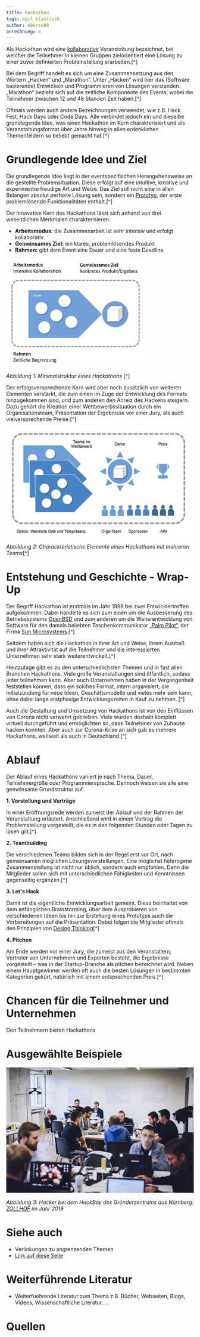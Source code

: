 ```yaml
---
title: Hackathon
tags: agil klassisch
author: eberto99
anrechnung: k
---
```


Als Hackathon wird eine [kollaborative](https://www.duden.de/rechtschreibung/kollaborativ) Veranstaltung bezeichnet, bei welcher die Teilnehmer in kleinen Gruppen zielorientiert eine Lösung zu einer zuvor definierten Problemstellung erarbeiten.[^]

Bei dem Begriff handelt es sich um eine Zusammensetzung aus den Wörtern „Hacken“ und „Marathon“. Unter „Hacken“ wird hier das (Software basierende) Entwickeln und Programmieren von Lösungen verstanden. „Marathon“ bezieht sich auf die zeitliche Komponente des Events, wobei die Teilnehmer zwischen 12 und 48 Stunden Zeit haben.[^]

Oftmals werden auch andere Bezeichnungen verwendet, wie z.B. Hack Fest, Hack Days oder Code Days. Alle verbindet jedoch ein und dieselbe grundlegende Idee, was einen Hackathon im Kern charakterisiert und als Veranstaltungsformat über Jahre hinweg in allen erdenklichen Themenfeldern so beliebt gemacht hat.[^]


# Grundlegende Idee und Ziel

Die grundlegende Idee liegt in der eventspezifischen Herangehensweise an die gestellte Problemsituation. Diese erfolgt auf eine intuitive, kreative und experimentierfreudige Art und Weise. Das Ziel soll nicht eine in allen Belangen absolut perfekte Lösung sein, sondern ein [Prototyp](https://wirtschaftslexikon.gabler.de/definition/prototyp-122469), der erste problemlösende Funktionalitäten enthält.[^] 

Der innovative Kern des Hackathons lässt sich anhand von drei wesentlichen Merkmalen charakterisieren:

* __Arbeitsmodus:__ die Zusammenarbeit ist sehr intensiv und erfolgt kollaborativ
* __Gemeinsames Ziel:__ ein klares, problemlösendes Produkt
* __Rahmen:__ gibt dem Event eine Dauer und eine feste Deadline

![Beispielabbildung](Hackathon/Minimalstruktur.png)

*Abbildung 1: Minimalstruktur eines Hackathons* [^]


Der erfolgsversprechende Kern wird aber noch zusätzlich von weiteren Elementen verstärkt, die zum einen im Zuge der Entwicklung des Formats hinzugekommen sind, und zum anderen den Anreiz des Hackens steigern. Dazu gehört die Kreation einer Wettbewerbssituation durch ein Organisationsteam, Präsentation der Ergebnisse vor einer Jury, als auch vielversprechende Preise.[^]

![Beispielabbildung](Hackathon/Elemente-Hackathon.png)

*Abbildung 2: Charackteristische Elemente eines Hackathons mit mehreren Teams*[^]


# Entstehung und Geschichte - Wrap-Up

Der Begriff Hackathon ist erstmals im Jahr 1999 bei zwei Entwicklertreffen aufgekommen. Dabei handelte es sich zum einen um die Ausbesserung des Betriebssystems [OpenBSD](https://de.wikipedia.org/wiki/OpenBSD) und zum anderen um die Weiterentwicklung von Software für den damals beliebten Taschenkommunikator [„Palm Pilot“](https://de.wikipedia.org/wiki/Palm_Pilot), der Firma [Sun Microsystems](https://de.wikipedia.org/wiki/Sun_Microsystems).[^]
 
Seitdem haben sich die Hackathon in ihrer Art und Weise, ihrem Ausmaß und ihrer Attraktivität auf die Teilnehmer und die interessierten Unternehmen sehr stark weiterentwickelt.[^]

Heutzutage gibt es zu den unterschiedlichsten Themen und in fast allen Branchen Hackathons. Viele große Veranstaltungen sind öffentlich, sodass jeder teilnehmen kann. Aber auch Unternehmen haben in der Vergangenheit feststellen können, dass ein solches Format, intern organisiert, die Initialzündung für neue Ideen, Geschäftsmodelle und vieles mehr sein kann, ohne dabei lange erstphasige Entwicklungszeiten in Kauf zu nehmen. [^]

Auch die Gestaltung und Umsetzung von Hackathons ist von den Einflüssen von Corona nicht verwehrt geblieben. Viele wurden deshalb komplett virtuell durchgeführt und ermöglichten so, dass Teilnehmer von Zuhause hacken konnten. Aber auch zur Corona-Krise an sich gab es mehrere Hackathons, weltweit als auch in Deutschland.[^]

# Ablauf

Der Ablauf eines Hackathons variiert je nach Thema, Dauer, Teilnehmergröße oder Programmiersprache. Dennoch weisen sie alle eine gemeinsame Grundstruktur auf.

__1. Vorstellung und Vorträge__

In einer Eröffnungsrede werden zumeist der Ablauf und der Rahmen der Veranstaltung erläutert. Anschließend wird in einem Vortrag die Problemstellung vorgestellt, die es in den folgenden Stunden oder Tagen zu lösen gilt.[^]


__2. Teambuilding__

Die verschiedenen Teams bilden sich in der Regel erst vor Ort, nach gemeinsamen möglichen Lösungsvorstellungen. Eine möglichst heterogene Zusammenstellung ist nicht nur üblich, sondern auch empfohlen. Denn die Mitglieder sollen sich mit unterschiedlichen Fähigkeiten und Kenntnissen gegenseitig ergänzen.[^]

__3. Let's Hack__

Damit ist die eigentliche Entwicklungsarbeit gemeint. Diese beinhaltet von dem anfänglichen Brainstorming, über dem Ausprobieren von verschiedenen Ideen bis hin zur Erstellung eines Prototyps auch die Vorbereitungen auf die Präsentation. Dabei folgen die Mitglieder oftmals den Prinzipien von [Desing Thinking](Design_Thinking.md)[^]

__4. Pitchen__

Am Ende werden vor einer Jury, die zumeist aus den Veranstaltern, Vertreter von Unternehmern und Experten besteht, die Ergebnisse vorgestellt – was in der Startup-Branche als pitchen bezeichnet wird. Neben einem Hauptgewinner werden oft auch die besten Lösungen in bestimmten Kategorien gekürt, natürlich mit einem entsprechenden Preis.[^]

# Chancen für die Teilnehmer und Unternehmen

Den Teilnehmern bieten Hackathons

# Ausgewählte Beispiele

![Beispielabbildung](Hackathon/D20Ek7-X0AA-V20.jpg)

*Abbildung 3: Hacker bei dem HackBay des Gründerzentrums aus Nürnberg: [ZOLLHOF](https://www.zollhof.de) im Jahr 2019*

# Siehe auch

* Verlinkungen zu angrenzenden Themen
* [Link auf diese Seite](Hackathon.md)

# Weiterführende Literatur

* Weiterfuehrende Literatur zum Thema z.B. Bücher, Webseiten, Blogs, Videos, Wissenschaftliche Literatur, ...

# Quellen

[^1]: https://de.wikipedia.org/wiki/Hackathon
[^2]: https://www.ionos.de/digitalguide/websites/web-entwicklung/was-ist-ein-hackathon/
[^3]: https://www.elektrotechnik.vogel.de/was-ist-ein-hackathon-definition-ablauf-vor-und-nachteile-a-841459/
[^4]: https://digitaleneuordnung.de/blog/hackathon/
[^5]: https://www.dev-insider.de/was-ist-ein-hackathon-a-810665/
[^6]: https://www.vgsd.de/hackathon-ideen-fuer-die-zukunft-der-wirtschaft-in-rheinland-pfalz-gesucht/
[^7]: [Kollaborative Innovationsprozesse - Hackathons in Theorie und Praxis](https://link.springer.com/chapter/10.1007/978-3-658-16223-8_6) (S. ,S. )
[^8]: [Grundlagen zu Hackathons](https://link.springer.com/book/10.1007/978-3-658-26028-6)




